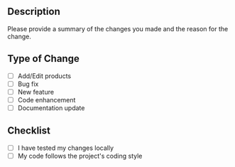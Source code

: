 ## Description

Please provide a summary of the changes you made and the reason for the change.

## Type of Change

- [ ] Add/Edit products
- [ ] Bug fix
- [ ] New feature
- [ ] Code enhancement
- [ ] Documentation update

## Checklist

- [ ] I have tested my changes locally
- [ ] My code follows the project's coding style

